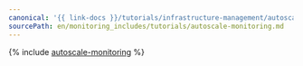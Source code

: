 ```yaml
---
canonical: '{{ link-docs }}/tutorials/infrastructure-management/autoscale-monitoring'
sourcePath: en/monitoring_includes/tutorials/autoscale-monitoring.md
---
```


{% include [autoscale-monitoring](../../_tutorials/infrastructure/autoscale-monitoring.md) %}